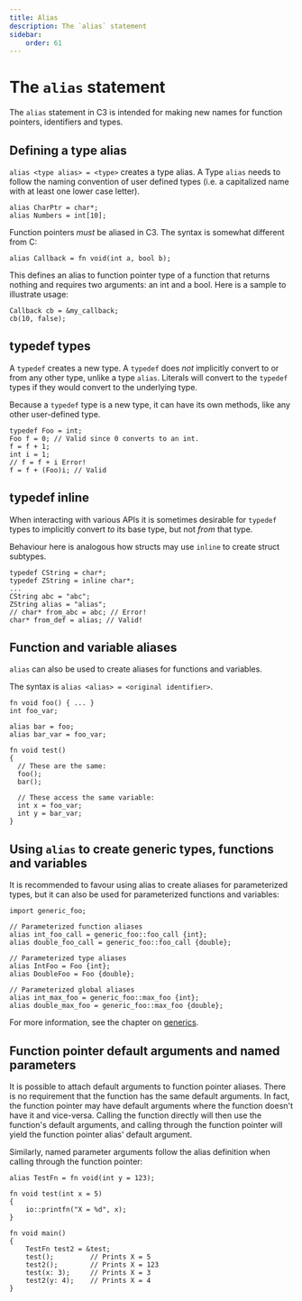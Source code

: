 ```yaml
---
title: Alias
description: The `alias` statement
sidebar:
    order: 61
---
```


# The `alias` statement

The `alias` statement in C3 is intended for making new names for function pointers, identifiers and types.

## Defining a type alias

`alias <type alias> = <type>` creates a type alias. A Type `alias` needs to follow the naming convention of user defined types (i.e. a capitalized
name with at least one lower case letter).

```c3
alias CharPtr = char*;
alias Numbers = int[10];
```

Function pointers _must_ be aliased in C3. The syntax is somewhat different from C:

```c3
alias Callback = fn void(int a, bool b);
```

This defines an alias to function pointer type of a function that returns nothing and requires two arguments: an int and a bool. Here is a sample to illustrate usage:

```c3
Callback cb = &my_callback;
cb(10, false);
```

## typedef types

A `typedef` creates a new type.
A `typedef` does _not_ implicitly convert to or from any other type, unlike a type `alias`.
Literals will convert to the `typedef` types if they would convert to the underlying type.

Because a `typedef` type is a new type, it can have its own methods, like any other user-defined type.

```c3
typedef Foo = int;
Foo f = 0; // Valid since 0 converts to an int.
f = f + 1;
int i = 1;
// f = f + i Error!
f = f + (Foo)i; // Valid
```

## typedef inline

When interacting with various APIs it is sometimes desirable for `typedef` types to implicitly convert *to*
its base type, but not *from* that type.

Behaviour here is analogous how structs may use `inline` to create struct subtypes.

```c3
typedef CString = char*;
typedef ZString = inline char*;
...
CString abc = "abc";
ZString alias = "alias";
// char* from_abc = abc; // Error!
char* from_def = alias; // Valid!
```

## Function and variable aliases

`alias` can also be used to create aliases for functions and variables.

The syntax is `alias <alias> = <original identifier>`.

```c3
fn void foo() { ... }
int foo_var;

alias bar = foo;
alias bar_var = foo_var;

fn void test()
{
  // These are the same:
  foo();
  bar();

  // These access the same variable:
  int x = foo_var;
  int y = bar_var;
}
```

## Using `alias` to create generic types, functions and variables

It is recommended to favour using alias to create aliases for parameterized types, but it can also be used for parameterized functions and variables:

```c3
import generic_foo;

// Parameterized function aliases
alias int_foo_call = generic_foo::foo_call {int};
alias double_foo_call = generic_foo::foo_call {double};

// Parameterized type aliases
alias IntFoo = Foo {int};
alias DoubleFoo = Foo {double};

// Parameterized global aliases
alias int_max_foo = generic_foo::max_foo {int};
alias double_max_foo = generic_foo::max_foo {double};
```

For more information, see the chapter on [generics](/generic-programming/generics/).

## Function pointer default arguments and named parameters

It is possible to attach default arguments to function pointer aliases. There is no requirement
that the function has the same default arguments. In fact, the function pointer may have
default arguments where the function doesn't have it and vice-versa. Calling the function
directly will then use the function's default arguments, and calling through the function pointer
will yield the function pointer alias' default argument.

Similarly, named parameter arguments follow the alias definition when calling through the
function pointer:

```c3
alias TestFn = fn void(int y = 123);

fn void test(int x = 5)
{
    io::printfn("X = %d", x);
}

fn void main()
{
    TestFn test2 = &test;
    test();         // Prints X = 5
    test2();        // Prints X = 123
    test(x: 3);     // Prints X = 3
    test2(y: 4);    // Prints X = 4
}
```
